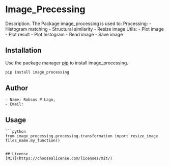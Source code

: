 # Image_Precessing

Description.
The Package image_processing is used to:
    Processing:
        - Histogram matching
        - Structural similarity
        - Resize image
    Utils:
        - Plot image
        - Plot result
        - Plot histogram
        - Read image
        - Save image

## Installation

Use the package manager [pip](https://pip.pypa.io/en/stable/) to install image_processing.

```bash
pip install image_processing
```

## Author
    - Name: Robsos P Lago,
    - Email:  

## Usage
    
    ```python
    from image_processing.processing.transformation import resize_image
    files_name.my_function()
```

## License
[MIT](https://choosealicense.com/licenses/mit/)
```